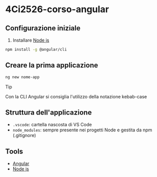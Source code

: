 # 4Ci2526-corso-angular

## Configurazione iniziale
1. Installare [Node js](https://nodejs.org/en)

```bash
npm install -g @angular/cli
```

## Creare la prima applicazione
```bash
ng new nome-app
```

> [!TIP]
> Con la CLI Angular si consiglia l'utilizzo della notazione kebab-case

## Struttura dell'applicazione
- `.vscode`: cartella nascosta di VS Code
- `node_modules`: sempre presente nei progetti Node e gestita da npm (.gitignore)


## Tools
- [Angular](https://angular.dev/)
- [Node js](https://nodejs.org/en)